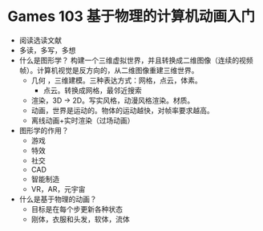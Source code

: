 # Games 103 基于物理的计算机动画入门

- 阅读选读文献
- 多读，多写，多想
- 什么是图形学？
  构建一个三维虚拟世界，并且转换成二维图像（连续的视频帧）。计算机视觉是反方向的，从二维图像重建三维世界。
  - 几何 ，三维建模。三种表达方式：网格，点云，体素。
    - 点云。转换成网格，最邻近搜索
  - 渲染，3D -> 2D。写实风格，动漫风格渲染。材质。
  - 动画，世界是运动的。物体的运动越快，对帧率要求越高。
  - 离线动画+实时渲染（过场动画）
- 图形学的作用？
  - 游戏
  - 特效
  - 社交
  - CAD
  - 智能制造
  - VR，AR，元宇宙
- 什么是基于物理的动画？
  - 目标是在每个步更新各种状态
  - 刚体，衣服和头发，软体，流体